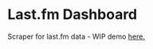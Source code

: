 # Last.fm Dashboard

Scraper for last.fm data - WIP demo [here.](http://sii.im/playground/last-fm-dashboard/#/)

